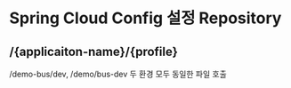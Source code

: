 # Spring Cloud Config 설정 Repository

## /{applicaiton-name}/{profile}
/demo-bus/dev, /demo/bus-dev 두 환경 모두 동일한 파일 호출

